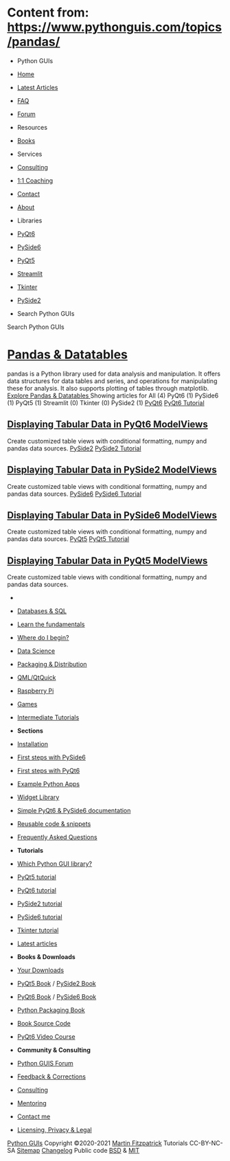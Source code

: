 # Content from: https://www.pythonguis.com/topics/pandas/

[](https://www.pythonguis.com/topics/pandas/#menu)
  * Python GUIs
  * [Home](https://www.pythonguis.com/)
  * [Latest Articles](https://www.pythonguis.com/latest/)
  * [FAQ](https://www.pythonguis.com/faq/)
  * [Forum ](https://forum.pythonguis.com/)
  * Resources
  * [Books](https://www.pythonguis.com/books/)
  * Services
  * [Consulting](https://www.pythonguis.com/hire/)
  * [1:1 Coaching](https://www.pythonguis.com/live/)
  * [Contact](https://www.pythonguis.com/contact/)
  * [About](https://www.pythonguis.com/about/)
  * Libraries
  * [PyQt6](https://www.pythonguis.com/pyqt6/)
  * [PySide6](https://www.pythonguis.com/pyside6/)
  * [PyQt5](https://www.pythonguis.com/pyqt5/)
  * [Streamlit](https://www.pythonguis.com/streamlit/)
  * [Tkinter](https://www.pythonguis.com/tkinter/)
  * [PySide2](https://www.pythonguis.com/pyside2/)


  * Search Python GUIs


[](https://www.pythonguis.com "Python GUIs")
Search Python GUIs
# [ Pandas & Datatables ](https://www.pythonguis.com/topics/pandas/)
pandas is a Python library used for data analysis and manipulation. It offers data structures for data tables and series, and operations for manipulating these for analysis. It also supports plotting of tables through matplotlib.
[ Explore Pandas & Datatables ](https://www.pythonguis.com/topics/pandas/#object-listing)
Showing articles for All (4)  PyQt6 (1)  PySide6 (1)  PyQt5 (1)  Streamlit (0) Tkinter (0) PySide2 (1) 
[](https://www.pythonguis.com/tutorials/pyqt6-qtableview-modelviews-numpy-pandas/)
[PyQt6](https://www.pythonguis.com/tutorials/pyqt6-qtableview-modelviews-numpy-pandas/)
[ PyQt6 Tutorial ](https://www.pythonguis.com/pyqt6-tutorial/#pyqt6-model-views)
## [ Displaying Tabular Data in PyQt6 ModelViews ](https://www.pythonguis.com/tutorials/pyqt6-qtableview-modelviews-numpy-pandas/)
[](https://www.pythonguis.com/tutorials/pyqt6-qtableview-modelviews-numpy-pandas/) Create customized table views with conditional formatting, numpy and pandas data sources. 
[](https://www.pythonguis.com/tutorials/pyside-qtableview-modelviews-numpy-pandas/)
[PySide2](https://www.pythonguis.com/tutorials/pyside-qtableview-modelviews-numpy-pandas/)
[ PySide2 Tutorial ](https://www.pythonguis.com/pyside2-tutorial/#pyside-model-views)
## [ Displaying Tabular Data in PySide2 ModelViews ](https://www.pythonguis.com/tutorials/pyside-qtableview-modelviews-numpy-pandas/)
[](https://www.pythonguis.com/tutorials/pyside-qtableview-modelviews-numpy-pandas/) Create customized table views with conditional formatting, numpy and pandas data sources. 
[](https://www.pythonguis.com/tutorials/pyside6-qtableview-modelviews-numpy-pandas/)
[PySide6](https://www.pythonguis.com/tutorials/pyside6-qtableview-modelviews-numpy-pandas/)
[ PySide6 Tutorial ](https://www.pythonguis.com/pyside6-tutorial/#pyside6-model-views)
## [ Displaying Tabular Data in PySide6 ModelViews ](https://www.pythonguis.com/tutorials/pyside6-qtableview-modelviews-numpy-pandas/)
[](https://www.pythonguis.com/tutorials/pyside6-qtableview-modelviews-numpy-pandas/) Create customized table views with conditional formatting, numpy and pandas data sources. 
[](https://www.pythonguis.com/tutorials/qtableview-modelviews-numpy-pandas/)
[PyQt5](https://www.pythonguis.com/tutorials/qtableview-modelviews-numpy-pandas/)
[ PyQt5 Tutorial ](https://www.pythonguis.com/pyqt5-tutorial/#model-views)
## [ Displaying Tabular Data in PyQt5 ModelViews ](https://www.pythonguis.com/tutorials/qtableview-modelviews-numpy-pandas/)
[](https://www.pythonguis.com/tutorials/qtableview-modelviews-numpy-pandas/) Create customized table views with conditional formatting, numpy and pandas data sources. 
  * [](https://www.pythonguis.com/ "Python GUIs")
  * [Databases & SQL](https://www.pythonguis.com/topics/databases/)
  * [Learn the fundamentals](https://www.pythonguis.com/topics/foundation/)
  * [Where do I begin?](https://www.pythonguis.com/topics/getting-started/)
  * [Data Science](https://www.pythonguis.com/topics/data-science/)
  * [Packaging & Distribution](https://www.pythonguis.com/topics/packaging/)
  * [QML/QtQuick](https://www.pythonguis.com/topics/qml/)
  * [Raspberry Pi](https://www.pythonguis.com/topics/raspberry-pi/)
  * [Games](https://www.pythonguis.com/topics/games/)
  * [Intermediate Tutorials](https://www.pythonguis.com/topics/intermediate/)


  * **Sections**
  * [Installation](https://www.pythonguis.com/installation/)
  * [First steps with PySide6](https://www.pythonguis.com/tutorials/pyside6-creating-your-first-window/)
  * [First steps with PyQt6](https://www.pythonguis.com/tutorials/pyqt6-creating-your-first-window/)
  * [Example Python Apps](https://www.pythonguis.com/examples/)
  * [Widget Library](https://www.pythonguis.com/widgets/)
  * [Simple PyQt6 & PySide6 documentation](https://www.pythonguis.com/docs/)
  * [Reusable code & snippets](https://www.pythonguis.com/code/)
  * [Frequently Asked Questions](https://www.pythonguis.com/faq/)


  * **Tutorials**
  * [Which Python GUI library?](https://www.pythonguis.com/faq/which-python-gui-library/)
  * [PyQt5 tutorial](https://www.pythonguis.com/pyqt5-tutorial/)
  * [PyQt6 tutorial](https://www.pythonguis.com/pyqt6-tutorial/)
  * [PySide2 tutorial](https://www.pythonguis.com/pyside2-tutorial/)
  * [PySide6 tutorial](https://www.pythonguis.com/pyside6-tutorial/)
  * [Tkinter tutorial](https://www.pythonguis.com/tkinter-tutorial/)
  * [Latest articles](https://www.pythonguis.com/blog/)


  * **Books & Downloads**
  * [ Your Downloads](https://www.martinfitzpatrick.com/library/)
  * [PyQt5 Book](https://www.pythonguis.com/pyqt5-book/) / [PySide2 Book](https://www.pythonguis.com/pyside2-book/)
  * [PyQt6 Book](https://www.pythonguis.com/pyqt6-book/) / [PySide6 Book](https://www.pythonguis.com/pyside6-book/)
  * [Python Packaging Book](https://www.pythonguis.com/packaging-book/)
  * [ Book Source Code](https://www.pythonguis.com/books/downloads/)
  * [ PyQt6 Video Course](https://www.martinfitzpatrick.com/pyqt6-crash-course/)


  * **Community & Consulting**
  * [ Python GUIS Forum ](https://forum.pythonguis.com/)
  * [ Feedback & Corrections](https://tally.so/r/wbvxNE)
  * [Consulting](https://www.pythonguis.com/hire/)
  * [Mentoring](https://www.pythonguis.com/live/)
  * [Contact me](https://www.martinfitzpatrick.com/contact)
  * [Licensing, Privacy & Legal](https://www.martinfitzpatrick.com/legal)


[](https://twitter.com/pythonguis) [](https://github.com/pythonguis) [](https://www.facebook.com/pythonguis) [](https://www.youtube.com/channel/UCMW4KwSlygaDef0tgqPjbRQ) [](https://www.linkedin.com/company/pythonguis/)
[Python GUIs](https://www.pythonguis.com/) Copyright ©2020-2021 [ Martin Fitzpatrick](https://www.martinfitzpatrick.com)
Tutorials CC-BY-NC-SA [Sitemap](https://www.pythonguis.com/sitemap/) [Changelog](https://www.pythonguis.com/changelog/) Public code [BSD](https://opensource.org/licenses/BSD-2-Clause) & [MIT](https://opensource.org/licenses/MIT)
